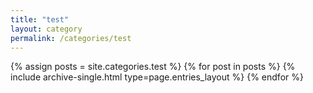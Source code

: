 ```yaml
---
title: "test"
layout: category
permalink: /categories/test
---
```



{% assign posts = site.categories.test %}
{% for post in posts %} {% include archive-single.html type=page.entries_layout %} {% endfor %}